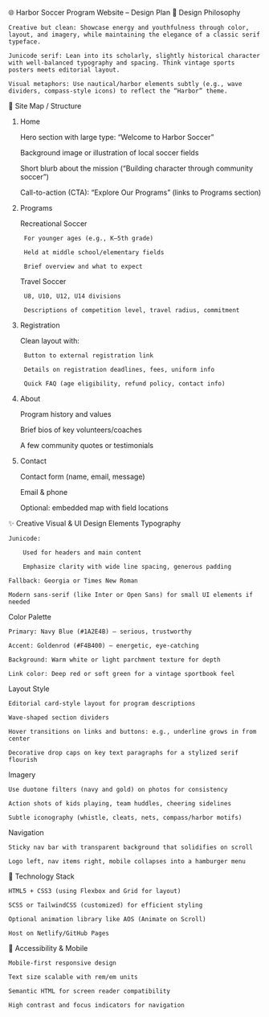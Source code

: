 🌐 Harbor Soccer Program Website – Design Plan
🎨 Design Philosophy

    Creative but clean: Showcase energy and youthfulness through color, layout, and imagery, while maintaining the elegance of a classic serif typeface.

    Junicode serif: Lean into its scholarly, slightly historical character with well-balanced typography and spacing. Think vintage sports posters meets editorial layout.

    Visual metaphors: Use nautical/harbor elements subtly (e.g., wave dividers, compass-style icons) to reflect the “Harbor” theme.

🧭 Site Map / Structure
1. Home

    Hero section with large type: “Welcome to Harbor Soccer”

    Background image or illustration of local soccer fields

    Short blurb about the mission (“Building character through community soccer”)

    Call-to-action (CTA): “Explore Our Programs” (links to Programs section)

2. Programs

    Recreational Soccer

        For younger ages (e.g., K–5th grade)

        Held at middle school/elementary fields

        Brief overview and what to expect

    Travel Soccer

        U8, U10, U12, U14 divisions

        Descriptions of competition level, travel radius, commitment

3. Registration

    Clean layout with:

        Button to external registration link

        Details on registration deadlines, fees, uniform info

        Quick FAQ (age eligibility, refund policy, contact info)

4. About

    Program history and values

    Brief bios of key volunteers/coaches

    A few community quotes or testimonials

5. Contact

    Contact form (name, email, message)

    Email & phone

    Optional: embedded map with field locations

✨ Creative Visual & UI Design Elements
Typography

    Junicode:

        Used for headers and main content

        Emphasize clarity with wide line spacing, generous padding

    Fallback: Georgia or Times New Roman

    Modern sans-serif (like Inter or Open Sans) for small UI elements if needed

Color Palette

    Primary: Navy Blue (#1A2E4B) — serious, trustworthy

    Accent: Goldenrod (#F4B400) — energetic, eye-catching

    Background: Warm white or light parchment texture for depth

    Link color: Deep red or soft green for a vintage sportbook feel

Layout Style

    Editorial card-style layout for program descriptions

    Wave-shaped section dividers

    Hover transitions on links and buttons: e.g., underline grows in from center

    Decorative drop caps on key text paragraphs for a stylized serif flourish

Imagery

    Use duotone filters (navy and gold) on photos for consistency

    Action shots of kids playing, team huddles, cheering sidelines

    Subtle iconography (whistle, cleats, nets, compass/harbor motifs)

Navigation

    Sticky nav bar with transparent background that solidifies on scroll

    Logo left, nav items right, mobile collapses into a hamburger menu

🧱 Technology Stack

    HTML5 + CSS3 (using Flexbox and Grid for layout)

    SCSS or TailwindCSS (customized) for efficient styling

    Optional animation library like AOS (Animate on Scroll)

    Host on Netlify/GitHub Pages

🧪 Accessibility & Mobile

    Mobile-first responsive design

    Text size scalable with rem/em units

    Semantic HTML for screen reader compatibility

    High contrast and focus indicators for navigation